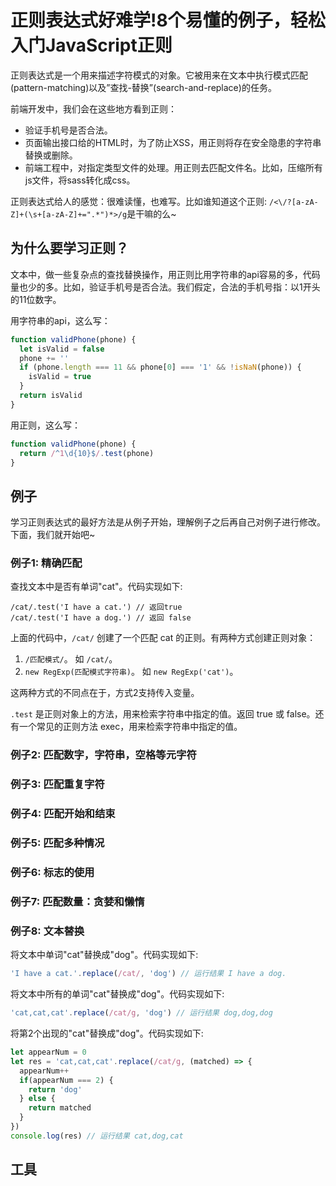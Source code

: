 # 正则表达式好难学!8个易懂的例子，轻松入门JavaScript正则
正则表达式是一个用来描述字符模式的对象。它被用来在文本中执行模式匹配(pattern-matching)以及”查找-替换”(search-and-replace)的任务。

前端开发中，我们会在这些地方看到正则：
* 验证手机号是否合法。
* 页面输出接口给的HTML时，为了防止XSS，用正则将存在安全隐患的字符串替换或删除。
* 前端工程中，对指定类型文件的处理。用正则去匹配文件名。比如，压缩所有js文件，将sass转化成css。

正则表达式给人的感觉：很难读懂，也难写。比如谁知道这个正则: `/<\/?[a-zA-Z]+(\s+[a-zA-Z]+=".*")*>/g`是干嘛的么~

## 为什么要学习正则？
文本中，做一些复杂点的查找替换操作，用正则比用字符串的api容易的多，代码量也少的多。比如，验证手机号是否合法。我们假定，合法的手机号指：以1开头的11位数字。

用字符串的api，这么写：
```js
function validPhone(phone) {
  let isValid = false
  phone += ''
  if (phone.length === 11 && phone[0] === '1' && !isNaN(phone)) {
    isValid = true
  }
  return isValid
}
```

用正则，这么写：
```js
function validPhone(phone) {
  return /^1\d{10}$/.test(phone)
}
```

## 例子
学习正则表达式的最好方法是从例子开始，理解例子之后再自己对例子进行修改。下面，我们就开始吧~

### 例子1: 精确匹配
查找文本中是否有单词"cat"。代码实现如下:
```
/cat/.test('I have a cat.') // 返回true
/cat/.test('I have a dog.') // 返回 false
```

上面的代码中，`/cat/` 创建了一个匹配 cat 的正则。有两种方式创建正则对象：
1. `/匹配模式/`。 如 `/cat/`。
2. `new RegExp(匹配模式字符串)`。 如 `new RegExp('cat')`。

这两种方式的不同点在于，方式2支持传入变量。

`.test` 是正则对象上的方法，用来检索字符串中指定的值。返回 true 或 false。还有一个常见的正则方法 exec，用来检索字符串中指定的值。




### 例子2: 匹配数字，字符串，空格等元字符


### 例子3: 匹配重复字符

### 例子4: 匹配开始和结束

### 例子5: 匹配多种情况

### 例子6: 标志的使用

### 例子7: 匹配数量：贪婪和懒惰

### 例子8: 文本替换
将文本中单词"cat"替换成"dog"。代码实现如下:
```js
'I have a cat.'.replace(/cat/, 'dog') // 运行结果 I have a dog.
```

将文本中所有的单词"cat"替换成"dog"。代码实现如下:
```js
'cat,cat,cat'.replace(/cat/g, 'dog') // 运行结果 dog,dog,dog
```

将第2个出现的"cat"替换成"dog"。代码实现如下:
```js
let appearNum = 0
let res = 'cat,cat,cat'.replace(/cat/g, (matched) => {
  appearNum++
  if(appearNum === 2) {
    return 'dog'
  } else {
    return matched
  }
})
console.log(res) // 运行结果 cat,dog,cat
```

## 工具





